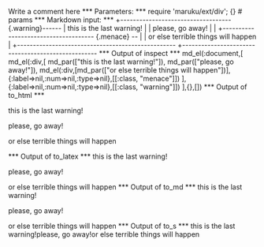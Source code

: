 Write a comment here
*** Parameters: ***
require 'maruku/ext/div'; {} # params 
*** Markdown input: ***
+-----------------------------------{.warning}------
| this is the last warning!
|
| please, go away!
|
| +------------------------------------- {.menace} --
| | or else terrible things will happen
| +--------------------------------------------------
+---------------------------------------------------
*** Output of inspect ***
md_el(:document,[
	md_el(:div,[
		md_par(["this is the last warning!"]),
		md_par(["please, go away!"]),
		md_el(:div,[md_par(["or else terrible things will happen"])],{:label=>nil,:num=>nil,:type=>nil},[[:class, "menace"]])
	],{:label=>nil,:num=>nil,:type=>nil},[[:class, "warning"]])
],{},[])
*** Output of to_html ***
<div class="warning">
<p>this is the last warning!</p>

<p>please, go away!</p>

<div class="menace">
<p>or else terrible things will happen</p>
</div>
</div>
*** Output of to_latex ***
this is the last warning!

please, go away!

or else terrible things will happen
*** Output of to_md ***
this is the last warning!

please, go away!

or else terrible things will happen
*** Output of to_s ***
this is the last warning!please, go away!or else terrible things will happen
